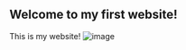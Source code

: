 ## Welcome to my first website!
This is my website!
![image](https://user-images.githubusercontent.com/109214067/178714924-07adf94c-ba57-4c48-8da2-3eee4467921b.png)

